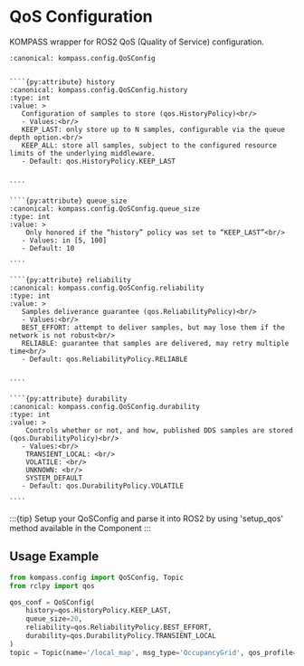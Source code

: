 # QoS Configuration

KOMPASS wrapper for ROS2 QoS (Quality of Service) configuration.


`````{py:class} QoSConfig
:canonical: kompass.config.QoSConfig


````{py:attribute} history
:canonical: kompass.config.QoSConfig.history
:type: int
:value: >
   Configuration of samples to store (qos.HistoryPolicy)<br/>
   - Values:<br/>
   KEEP_LAST: only store up to N samples, configurable via the queue depth option.<br/>
   KEEP_ALL: store all samples, subject to the configured resource limits of the underlying middleware.
   - Default: qos.HistoryPolicy.KEEP_LAST


````

````{py:attribute} queue_size
:canonical: kompass.config.QoSConfig.queue_size
:type: int
:value: >
    Only honored if the “history” policy was set to “KEEP_LAST”<br/>
   - Values: in [5, 100]
   - Default: 10

````

````{py:attribute} reliability
:canonical: kompass.config.QoSConfig.reliability
:type: int
:value: >
   Samples deliverance guarantee (qos.ReliabilityPolicy)<br/>
   - Values:<br/>
   BEST_EFFORT: attempt to deliver samples, but may lose them if the network is not robust<br/>
   RELIABLE: guarantee that samples are delivered, may retry multiple time<br/>
   - Default: qos.ReliabilityPolicy.RELIABLE


````

````{py:attribute} durability
:canonical: kompass.config.QoSConfig.durability
:type: int
:value: >
    Controls whether or not, and how, published DDS samples are stored (qos.DurabilityPolicy)<br/>
   - Values:<br/>
    TRANSIENT_LOCAL: <br/>
    VOLATILE: <br/>
    UNKNOWN: <br/>
    SYSTEM_DEFAULT
   - Default: qos.DurabilityPolicy.VOLATILE

````

`````

:::{tip} Setup your QoSConfig and parse it into ROS2 by using 'setup_qos' method available in the Component
:::

## Usage Example

```python
from kompass.config import QoSConfig, Topic
from rclpy import qos

qos_conf = QoSConfig(
    history=qos.HistoryPolicy.KEEP_LAST,
    queue_size=20,
    reliability=qos.ReliabilityPolicy.BEST_EFFORT,
    durability=qos.DurabilityPolicy.TRANSIENT_LOCAL
)
topic = Topic(name='/local_map', msg_type='OccupancyGrid', qos_profile=qos_conf)
```
